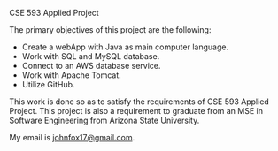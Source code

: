 CSE 593 Applied Project

The primary objectives of this project are the following:

* Create a webApp with Java as main computer language.
* Work with SQL and MySQL database.
* Connect to an AWS database service.
* Work with Apache Tomcat.
* Utilize GitHub.

This work is done so as to satisfy the requirements of CSE 593 Applied Project.
This project is also a requirement to graduate from an MSE in Software Engineering 
from Arizona State University.

My email is johnfox17@gmail.com. 
